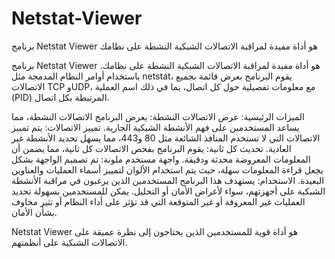 # Netstat-Viewer
برنامج Netstat Viewer هو أداة مفيدة لمراقبة الاتصالات الشبكية النشطة على نظامك


برنامج Netstat Viewer هو أداة مفيدة لمراقبة الاتصالات الشبكية النشطة على نظامك. باستخدام أوامر النظام المدمجة مثل netstat، يقوم البرنامج بعرض قائمة بجميع الاتصالات TCP وUDP، مع معلومات تفصيلية حول كل اتصال، بما في ذلك اسم العملية (PID) المرتبطة بكل اتصال.

الميزات الرئيسية:
عرض الاتصالات النشطة: يعرض البرنامج الاتصالات النشطة، مما يساعد المستخدمين على فهم الأنشطة الشبكية الجارية.
تمييز الاتصالات: يتم تمييز الاتصالات التي لا تستخدم المنافذ الشائعة مثل 80 و443، مما يسهل تحديد الأنشطة غير العادية.
تحديث كل ثانية: يقوم البرنامج بفحص الاتصالات كل ثانية، مما يضمن أن المعلومات المعروضة محدثة ودقيقة.
واجهة مستخدم ملونة: تم تصميم الواجهة بشكل يجعل قراءة المعلومات سهلة، حيث يتم استخدام الألوان لتمييز أسماء العمليات والعناوين البعيدة.
الاستخدام:
يستهدف هذا البرنامج المستخدمين الذين يرغبون في مراقبة الأنشطة الشبكية على أجهزتهم، سواء لأغراض الأمان أو التحليل. يمكن للمستخدمين بسهولة تحديد العمليات غير المعروفة أو غير المتوقعة التي قد تؤثر على أداء النظام أو تثير مخاوف بشأن الأمان.

Netstat Viewer هو أداة قوية للمستخدمين الذين يحتاجون إلى نظرة عميقة على الاتصالات الشبكية على أنظمتهم.
